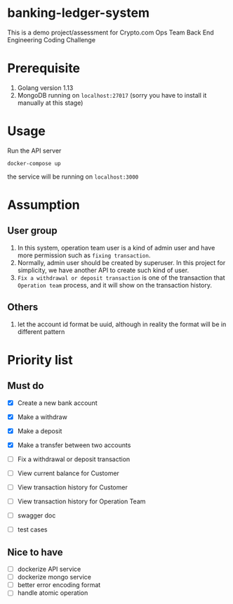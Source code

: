 # banking-ledger-system
This is a demo project/assessment for Crypto.com Ops Team Back End Engineering Coding Challenge

# Prerequisite
1. Golang version 1.13
2. MongoDB running on `localhost:27017` (sorry you have to install it manually at this stage)

# Usage
Run the API server 

`docker-compose up`

the service will be running on `localhost:3000`

# Assumption
## User group
1. In this system, operation team user is a kind of admin user and have more permission such as `fixing transaction`. 
2. Normally, admin user should be created by superuser. In this project for simplicity, we have another API to create such kind of user.
3. `Fix a withdrawal or deposit transaction` is one of the transaction that `Operation team` process, and it will show on the transaction history.


## Others
1. let the account id format be uuid, although in reality the format will be in different pattern

# Priority list
## Must do
- [x] Create a new bank account
- [x] Make a withdraw
- [x] Make a deposit
- [x] Make a transfer between two accounts
- [ ] Fix a withdrawal or deposit transaction
- [ ] View current balance for Customer
- [ ] View transaction history for Customer
- [ ] View transaction history for Operation Team

- [ ] swagger doc
- [ ] test cases

## Nice to have
- [ ] dockerize API service
- [ ] dockerize mongo service
- [ ] better error encoding format
- [ ] handle atomic operation
